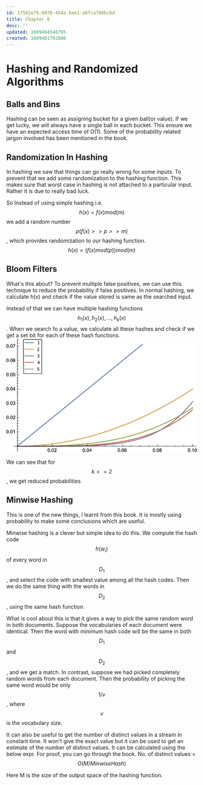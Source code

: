 ```yaml
---
id: 17562e75-6070-454a-bae1-abfca780bc6d
title: Chapter 6
desc: ''
updated: 1609404546795
created: 1609401702886
---
```


# Hashing and Randomized Algorithms

## Balls and Bins

Hashing can be seen as assigning bucket for a given ball(or value). If we get lucky, we will always have a single ball in each bucket. This ensure we have an expected access time of O(1). Some of the probability related jargon involved has been mentioned in the book.

## Randomization In Hashing

In hashing we saw that things can go really wrong for some inputs. To prevent that we add some randomization to the hashing function. This makes sure that worst case in hashing is not attached to a particular input. Rather it is due to really bad luck. 

So Instead of using simple hashing i.e.
$$
h(x) = f(x)mod(m)
$$
we add a random number $$p(f(x) >> p >>m)$$, which provides randomization to our hashing function.
$$
h(x) = (f(x)mod(p))mod(m)
$$

## Bloom Filters

What's this about? To prevent multiple false positives, we can use this technique to reduce the probability if false positives. In normal hashing, we calculate h(x) and check if the value stored is same as the searched input. 

Instead of that we can have multiple hashing functions $$h_1(x), h_2(x), ..., h_k(x)$$. When we search fo a value, we calculate all these hashes and check if we get a set bit for each of these hash functions.  
![various values of k](/assets/images/2020-12-31-13-59-05.png)

We can see that for $$k >= 2 $$, we get reduced probabilities

## Minwise Hashing

This is one of the new things, I learnt from this book. It is mostly using probability to make some conclusions which are useful.

Minwise hashing is a clever but simple idea to do this. We compute the hash code $$h(w_i)$$ of every word in $$D_1$$, and select the code with smallest value among all the hash codes. Then we do the same thing with the words in $$D_2$$, using the same hash function.

What is cool about this is that it gives a way to pick the same random word in both documents. Suppose the vocabularies of each document were identical. Then the word with minimum hash code will be the same in both $$D_1$$ and $$D_2$$, and we get a match. In contrast, suppose we had picked completely random words from each document. Then the probability of picking the same word would be only $$1/v$$, where $$v$$ is the vocabulary size.

It can also be useful to get the number of distinct values in a stream in constant time. It won't give the exact value but it can be used to get an estimate of the number of distinct values. It can be calculated using the below expr. For proof, you can go through the book.
No. of distinct values = $$ O(M/Minwise Hash) $$

Here M is the size of the output space of the hashing function. 